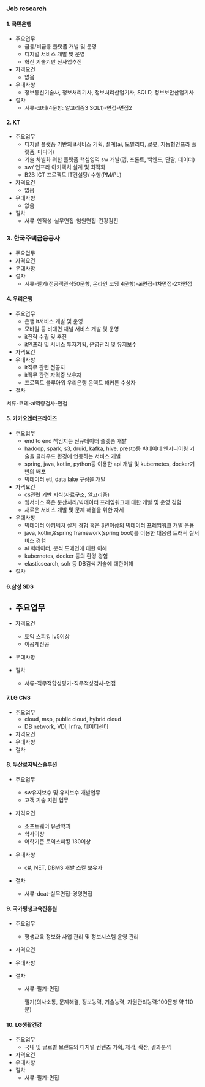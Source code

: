 ### Job research

#### 1. 국민은행

- 주요업무
  - 금융/비금융 플랫폼 개발 및 운영
  -  디지털 서비스 개발 및 운영
  - 혁신 기술기반 신사업추진
- 자격요건
  - 없음
- 우대사항
  - 정보통신기술사, 정보처리기사, 정보처리산업기사, SQLD, 정보보안산업기사
- 절차
  - 서류-코테(4문항: 알고리즘3 SQL1)-면접-면접2

#### 2. KT

- 주요업무
  - 디지털 플랫폼 기반의 it서비스 기획, 설계(ai, 모빌리티, 로봇, 지능형인프라 플랫폼, 미디어)
  - 기술 차별화 위한 플랫폼 핵심영역 sw 개발(앱, 프론트, 백엔드, 단말, 데이터)
  - sw/ 인프라 아키텍처 설계 및 최적화
  - B2B ICT 프로젝트 IT컨설팅/ 수행(PM/PL)
- 자격요건
  - 없음
- 우대사항
  - 없음
- 절차
  - 서류-인적성-실무면접-임원면접-건강검진



### 3. 한국주택금융공사

- 주요업무
- 자격요건
- 우대사항
- 절차
  - 서류-필기(전공객관식50문항, 온라인 코딩 4문항)-ai면접-1차면접-2차면접

#### 4. 우리은행

- 주요업무
  - 은행 it서비스 개발 및 운영
  - 모바일 등 비대면 채널 서비스 개발 및 운영
  - it전략 수립 및 추진
  - it인프라 및 서비스 투자기획, 운영관리 및 유지보수
- 자격요건
- 우대사항
  - it직무 관련 전공자
  - it직무 관련 자격증 보유자
  - 프로젝트 블루아워 우리은행 온택트 해커톤 수상자
- 절차

서류-코테-ai역량검사-면접



#### 5. 카카오엔터프라이즈

- 주요업무
  - end to end  책임지는 신규데이터 플랫폼 개발
  - hadoop, spark, s3, druid, kafka, hive, presto등 빅데이터 엔지니어링 기술을 클라우드 환경에 연동하는 서비스 개발
  - spring, java, kotlin, python등 이용한 api 개발 및 kubernetes, docker기반의 배포
  - 빅데이터 etl, data lake 구성을 개발
- 자격요건
  - cs관련 기반 지식(자료구조, 알고리즘)
  - 웹서비스 혹은 분산처리/빅데이터 프레임워크에 대한 개발 및 운영 경험
  - 새로운 서비스 개발 및 문제 해결을 위한 자세
- 우대사항
  - 빅데이터 아키텍처 설계 경험 혹은 3년이상의 빅데이터 프레임워크 개발 운용
  - java, kotlin,&spring framework(spring boot)를 이용한 대용량 트래픽 실서비스 경험
  - ai 빅데이터, 분석 도메인에 대한 이해
  - kubernetes, docker 등의 환경 경험
  -  elasticsearch, solr 등 DB검색 기술에 대한이해
- 절차



#### 6.삼성 SDS

- 주요업무
  - 
- 자격요건
  - 토익 스피킹 lv5이상
  - 이공계전공

- 우대사항
- 절차
  - 서류-직무적합성평가-직무적성검사-면접



#### 7.LG CNS

- 주요업무
  - cloud, msp, public cloud, hybrid cloud
  - DB network, VDI, Infra, 데이터센터
- 자격요건
- 우대사항
- 절차

#### 8. 두산로지틱스솔루션

- 주요업무
  - sw유지보수 및 유지보수 개발업무
  - 고객 기술 지원 업무
- 자격요건
  - 소프트웨어 유관학과
  - 학사이상
  - 어학기준 토익스피킹 130이상
- 우대사항
  - c#, NET, DBMS 개발 스킬 보유자

- 절차
  - 서류-dcat-실무면접-경영면접

#### 9.  국가평생교육진흥원

- 주요업무

  - 평생교육 정보화 사업 관리 및 정보시스템 운영 관리

- 자격요건

- 우대사항

- 절차

  - 서류-필기-면접

    필기(의사소통, 문제해결, 정보능력, 기술능력, 자원관리능력:100문항 약 110분)

#### 10. LG생활건강

- 주요업무
  - 국내 및 글로벌  브랜드의 디지털 컨텐츠 기획, 제작, 확산, 결과분석
- 자격요건
- 우대사항
- 절차
  - 서류-필기-면접

